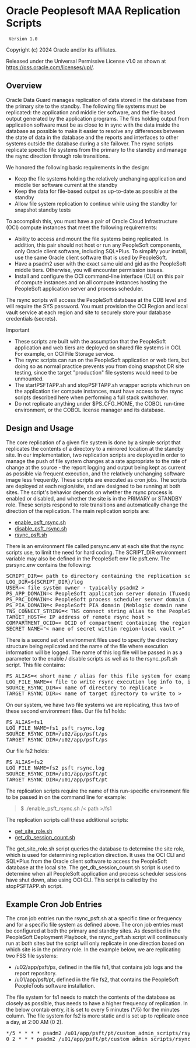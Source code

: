 # Oracle Peoplesoft MAA Replication Scripts

     Version 1.0

Copyright (c) 2024 Oracle and/or its affiliates.

Released under the Universal Permissive License v1.0 as shown at
<https://oss.oracle.com/licenses/upl/>.


## Overview

Oracle Data Guard manages replication of data stored in the database from the primary site to the standby. The following file systems must be replicated: the application and middle tier software, and the file-based output generated by the application programs. The files holding output from application software must be as close to in sync with the data inside the database as possible to make it easier to resolve any differences between the state of data in the database and the reports and interfaces to other systems outside the database during a site failover. The rsync scripts replicate specific file systems from the primary to the standby and manage the rsync direction through role transitions. 

We honored the following basic requirements in the design:

* Keep the file systems holding the relatively unchanging application and middle tier software current at the standby
* Keep the data for file-based output as up-to-date as possible at the standby
* Allow file system replication to continue while using the standby for snapshot standby tests

To accomplish this, you must have a pair of Oracle Cloud Infrastructure (OCI) compute instances that meet the following requirements:

* Ability to access and mount the file systems being replicated. In addition, this pair should not host or run any PeopleSoft components, only Oracle client software, including SQL*Plus. To simplify your install, use the same Oracle client software that is used by PeopleSoft.
* Have a psadm2 user with the exact same uid and gid as the PeopleSoft middle tiers. Otherwise, you will encounter permission issues.
* Install and configure the OCI command-line interface (CLI) on this pair of compute instances and on all compute instances hosting the PeopleSoft application server and process scheduler.

The rsync scripts will access the PeopleSoft database at the CDB level and will require the SYS password. You must provision the OCI Region and local vault service at each region and site to securely store your database credentials (secrets).


> [!IMPORTANT] 
* These scripts are built with the assumption that the PeopleSoft application and web tiers are deployed on shared file systems in OCI.  For example, on OCI File Storage service.
* The rsync scripts can run on the PeopleSoft application or web tiers, but doing so as normal practice prevents you from doing snapshot DR site testing, since the target "production" file systems would need to be unmounted.
* The startPSFTAPP.sh and stopPSFTAPP.sh wrapper scripts which run on the application tier compute instances, must have access to the rsync scripts described here when performing a full stack switchover.
* Do not replicate anything under $PS_CFG_HOME, the COBOL run-time environment, or the COBOL license manager and its database.

## Design and Usage

The core replication of a given file system is done by a simple script that replicates the contents of a directory to a mirrored location at the standby site.
In our implementation, two replication scripts are deployed in order to manage the push of file system changes at a rate appropriate to the rate of change at the source - the report logging and output being kept as current as possible via frequent execution, and the relatively unchanging software image less frequently.  These scripts are executed as cron jobs.
The scripts are deployed at each region/site, and are designed to be running at both sites.  The script's behavior depends on whether the rsync process is enabled or disabled, and whether the site is in the PRIMARY or STANDBY role.  These scripts respond to role transitions and automatically change the direction of the replication.
The main replication scripts are:
* [enable_psft_rsync.sh](./enable_psft_rsync.sh)
* [disable_psft_rsync.sh](./disable_psft_rsync.sh)
* [rsync_psft.sh](./rsync_psft.sh)

There is an environment file called psrsync.env at each site that the rsync scripts use, to limit the need for hard coding.  The SCRIPT_DIR environment variable may also be defined in the PeopleSoft env file psft.env.  The psrsync.env contains the following:

<pre>
SCRIPT_DIR=< path to directory containing the replication scripts >
LOG_DIR=${SCRIPT_DIR}/log
USER=< file system owner - typically psadm2 >
PS_APP_DOMAIN=< PeopleSoft application server domain (Tuxedo domain name for the application server) >
PS_PRC_DOMAIN=< PeopleSoft process scheduler server domain (Tuxedo domain name for the process scheduler) >
PS_PIA_DOMAIN=< PeopleSoft PIA domain (Weblogic domain name for the PIA web server) >
TNS_CONNECT_STRING=< TNS connect string alias to the PeopleSoft database at the local site >
TARGET_HOST=< IP address of remote rsync host >
COMPARTMENT_OCID=< OCID of compartment containing the region-local vault >
SECRET_NAME="< name of secret within region-local vault >"
</pre>

There is a second set of environment files used to specify the directory structure being replicated and the name of the file where execution information will be logged.  The name of this log file will be passed in as a parameter to the enable / disable scripts as well as to the rsync_psft.sh script.  This file contains:

<pre>
FS_ALIAS=< short name / alias for this file system for example, fs1 >
LOG_FILE_NAME=< file to write rsync execution log info to, in $LOG_DIR >
SOURCE_RSYNC_DIR=< name of directory to replicate >
TARGET_RSYNC_DIR=< name of target directory to write to >
</pre>

On our system, we have two file systems we are replicating, thus two of these second environment files.  Our file fs1 holds:
<pre>
FS_ALIAS=fs1
LOG_FILE_NAME=fs1_psft_rsync.log
SOURCE_RSYNC_DIR=/u02/app/psft/ps
TARGET_RSYNC_DIR=/u02/app/psft/ps
</pre>
Our file fs2 holds:
<pre>
FS_ALIAS=fs2
LOG_FILE_NAME=fs2_psft_rsync.log
SOURCE_RSYNC_DIR=/u01/app/psft/pt
TARGET_RSYNC_DIR=/u01/app/psft/pt
</pre>
The replication scripts require the name of this run-specific environment file to be passed in on the command line for example:

> $ ./enable_psft_rsync.sh /< path >/fs1
 
The replication scripts call these additional scripts:

* [get_site_role.sh](./get_site_role.sh)
* [get_db_session_count.sh](./get_db_session_count.sh)

The get_site_role.sh script queries the database to determine the site role, which is used for determining replication direction. It uses the OCI CLI and SQL*Plus from the Oracle client software to access the PeopleSoft database at the local site.  The get_db_session_count.sh script is used to determine when all PeopleSoft application and process scheduler sessions have shut down, also using OCI CLI.  This script is called by the stopPSFTAPP.sh script.

## Example Cron Job Entries

The cron job entries run the rsync_psft.sh at a specific time or frequency and for a specific file system as defined above.  The cron job entries must be configured at both the primary and standby sites.  As described in the PeopleSoft Deployment Playbook, the rsync_psft.sh script will continuously run at both sites but the script will only replicate in one direction based on which site is in the primary role.  In the example below, we are replicating two FSS file systems:

* /u02/app/psft/ps, defined in the file fs1, that contains job logs and the report repository.
* /u01/app/psft/pt, defined in the file fs2, that contains the PeopleSoft PeopleTools software installation.

The file system for fs1 needs to match the contents of the database as closely as possible, thus needs to have a higher frequency of replication.  In the below crontab entry, it is set to every 5 minutes (*/5) for the minutes column.
The file system for fs2 is more static and is set up to replicate once a day, at 2:00 AM (0 2).

<pre>
*/5 * * * * psadm2 /u01/app/psft/pt/custom_admin_scripts/rsync_psft.sh /u01/app/psft/pt/custom_admin_scripts/fs1
0 2 * * * psadm2 /u01/app/psft/pt/custom_admin_scripts/rsync_psft.sh /u01/app/psft/pt/custom_admin_scripts/fs2
</pre>

